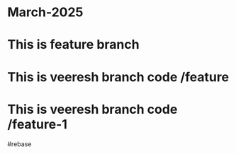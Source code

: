 # March-2025
# This is feature branch
# This is veeresh branch code /feature
# This is veeresh branch code /feature-1

#rebase
